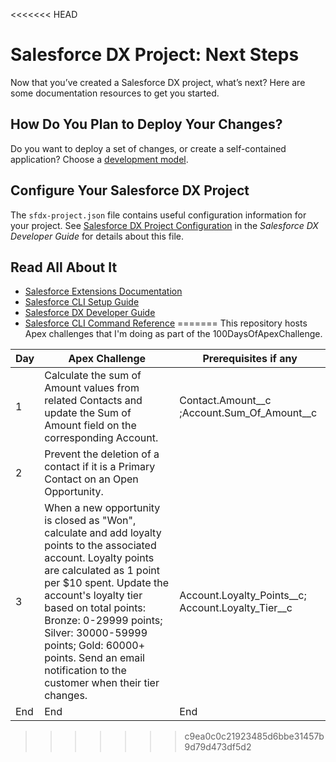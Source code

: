 <<<<<<< HEAD
# Salesforce DX Project: Next Steps

Now that you’ve created a Salesforce DX project, what’s next? Here are some documentation resources to get you started.

## How Do You Plan to Deploy Your Changes?

Do you want to deploy a set of changes, or create a self-contained application? Choose a [development model](https://developer.salesforce.com/tools/vscode/en/user-guide/development-models).

## Configure Your Salesforce DX Project

The `sfdx-project.json` file contains useful configuration information for your project. See [Salesforce DX Project Configuration](https://developer.salesforce.com/docs/atlas.en-us.sfdx_dev.meta/sfdx_dev/sfdx_dev_ws_config.htm) in the _Salesforce DX Developer Guide_ for details about this file.

## Read All About It

- [Salesforce Extensions Documentation](https://developer.salesforce.com/tools/vscode/)
- [Salesforce CLI Setup Guide](https://developer.salesforce.com/docs/atlas.en-us.sfdx_setup.meta/sfdx_setup/sfdx_setup_intro.htm)
- [Salesforce DX Developer Guide](https://developer.salesforce.com/docs/atlas.en-us.sfdx_dev.meta/sfdx_dev/sfdx_dev_intro.htm)
- [Salesforce CLI Command Reference](https://developer.salesforce.com/docs/atlas.en-us.sfdx_cli_reference.meta/sfdx_cli_reference/cli_reference.htm)
=======
This repository hosts Apex challenges that I'm doing as part of the 100DaysOfApexChallenge. 

| Day  | Apex Challenge | Prerequisites if any |
| ------------- | ------------- | ------------- |
| 1 | Calculate the sum of Amount values from related Contacts and update the Sum of Amount field on the corresponding Account. | Contact.Amount__c ;Account.Sum_Of_Amount__c |
| 2 | Prevent the deletion of a contact if it is a Primary Contact on an Open Opportunity.|
| 3 | When a new opportunity is closed as "Won", calculate and add loyalty points to the associated account. Loyalty points are calculated as 1 point per $10 spent. Update the account's loyalty tier based on total points: Bronze: 0-29999 points; Silver: 30000-59999 points; Gold: 60000+ points. Send an email notification to the customer when their tier changes. | Account.Loyalty_Points__c; Account.Loyalty_Tier__c
| End  | End | End |
>>>>>>> c9ea0c0c21923485d6bbe31457b9d79d473df5d2
